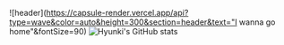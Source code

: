 ![header](https://capsule-render.vercel.app/api?type=wave&color=auto&height=300&section=header&text="I wanna go home"&fontSize=90)
![Hyunki's GitHub stats](https://github-readme-stats.vercel.app/api?username=baehyunki&show_icons=true&theme=default)
